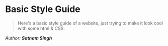 # Basic Style Guide

> Here's a basic style guide of a website, just trying to make it look cool with some html & CSS.

*Author: **Satnam Singh***
